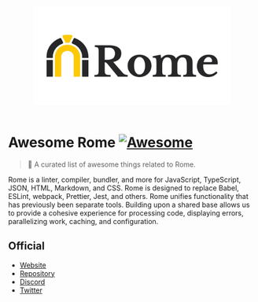 <p align="center">
  <br>
  <img width="400" src="./media/rome.jpg" alt="logo of awesome-rome repository">
  <br>
  <br>
</p>

# Awesome Rome [![Awesome](https://awesome.re/badge.svg)](https://awesome.re)


> 🎉 A curated list of awesome things related to Rome.

Rome is a linter, compiler, bundler, and more for JavaScript, TypeScript, JSON, HTML, Markdown, and CSS.
Rome is designed to replace Babel, ESLint, webpack, Prettier, Jest, and others.
Rome unifies functionality that has previously been separate tools. Building upon a shared base allows us to provide a cohesive experience for processing code, displaying errors, parallelizing work, caching, and configuration.


## Official

- [Website](https://rome.tools/)
- [Repository](https://github.com/rome/tools)
- [Discord](https://discord.com/invite/9WxHa5d)
- [Twitter](https://twitter.com/romefrontend)